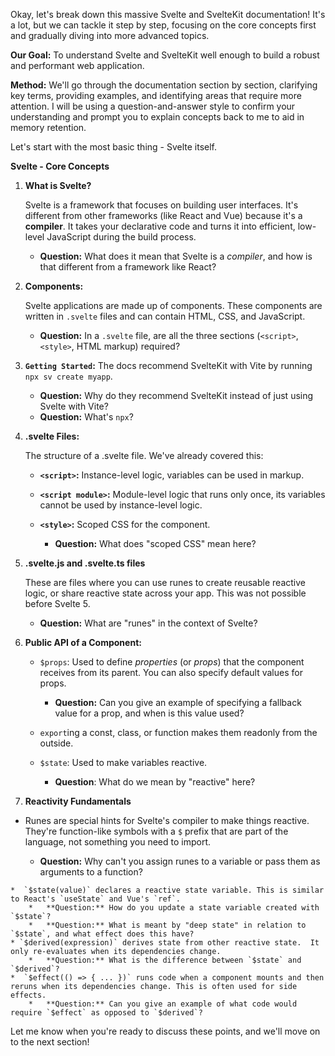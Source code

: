 Okay, let's break down this massive Svelte and SvelteKit documentation! It's a lot, but we can tackle it step by step, focusing on the core concepts first and gradually diving into more advanced topics.

**Our Goal:** To understand Svelte and SvelteKit well enough to build a robust and performant web application.

**Method:** We'll go through the documentation section by section, clarifying key terms, providing examples, and identifying areas that require more attention. I will be using a question-and-answer style to confirm your understanding and prompt you to explain concepts back to me to aid in memory retention.

Let's start with the most basic thing - Svelte itself.

**Svelte - Core Concepts**

1.  **What is Svelte?**

    Svelte is a framework that focuses on building user interfaces. It's different from other frameworks (like React and Vue) because it's a **compiler**.  It takes your declarative code and turns it into efficient, low-level JavaScript during the build process.

    *   **Question:** What does it mean that Svelte is a *compiler*, and how is that different from a framework like React?

2.  **Components:**

    Svelte applications are made up of components. These components are written in `.svelte` files and can contain HTML, CSS, and JavaScript.

    *   **Question:** In a `.svelte` file, are all the three sections (`<script>`, `<style>`, HTML markup) required?

3.  **`Getting Started`:** The docs recommend SvelteKit with Vite by running `npx sv create myapp`.

    *   **Question:** Why do they recommend SvelteKit instead of just using Svelte with Vite?
    *   **Question:** What's `npx`?

4.  **.svelte Files:**

    The structure of a .svelte file. We've already covered this:

    *   **`<script>`:** Instance-level logic, variables can be used in markup.
    *   **`<script module>`:**  Module-level logic that runs only once, its variables cannot be used by instance-level logic.
    *   **`<style>`:** Scoped CSS for the component.

        *   **Question:** What does "scoped CSS" mean here?

5. **.svelte.js and .svelte.ts files**

    These are files where you can use runes to create reusable reactive logic, or share reactive state across your app. This was not possible before Svelte 5.

    *   **Question:** What are "runes" in the context of Svelte?

6.  **Public API of a Component:**

    *   `$props`: Used to define *properties* (or *props*) that the component receives from its parent.  You can also specify default values for props.

        *   **Question:** Can you give an example of specifying a fallback value for a prop, and when is this value used?

    *   `export`ing a const, class, or function makes them readonly from the outside.
    *   `$state`: Used to make variables reactive.

        *   **Question**: What do we mean by "reactive" here?

7.  **Reactivity Fundamentals**
   *   Runes are special hints for Svelte's compiler to make things reactive.  They're function-like symbols with a `$` prefix that are part of the language, not something you need to import.

        *   **Question:** Why can't you assign runes to a variable or pass them as arguments to a function?

    *  `$state(value)` declares a reactive state variable. This is similar to React's `useState` and Vue's `ref`.
        *   **Question:** How do you update a state variable created with `$state`?
        *   **Question:** What is meant by "deep state" in relation to `$state`, and what effect does this have?
    * `$derived(expression)` derives state from other reactive state.  It only re-evaluates when its dependencies change.
        *   **Question:** What is the difference between `$state` and `$derived`?
    *  `$effect(() => { ... })` runs code when a component mounts and then reruns when its dependencies change. This is often used for side effects.
        *   **Question:** Can you give an example of what code would require `$effect` as opposed to `$derived`?

Let me know when you're ready to discuss these points, and we'll move on to the next section!
